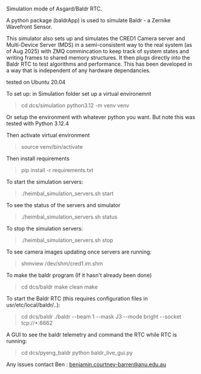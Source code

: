 Simulation mode of Asgard/Baldr RTC. 

A python package (baldrApp) is used to simulate Baldr - a Zernike Wavefront Sensor.

This simulator also sets up and simulates the CRED1 Camera server and Multi-Device Server (MDS) in a semi-consistent way to the real system (as of Aug 2025) with ZMQ commincation to keep track of system states and writing frames to shared memory structures. It then plugs directly into the Baldr RTC to test algorithms and performance.  This has been developed in a way that is independent of any hardware dependancies.

tested on Ubuntu 20.04 

To set up:
in Simulation folder set up a virtual environemnt 

> cd dcs/simulation
> python3.12 -m venv venv

Or setup the environment with whatever python you want. But note this was tested with Python 3.12.4

Then activate virtual environment 

> source venv/bin/activate

Then install requirements 

> pip install -r requirements.txt

To start the simulation servers: 

> ./heimbal_simulation_servers.sh start

To see the status of the servers and simulator 

> ./heimbal_simulation_servers.sh status

To stop the simulation servers: 

> ./heimbal_simulation_servers.sh stop

To see camera images updating once servers are running:

> shmview /dev/shm/cred1.im.shm

To make the baldr program (If it hasn't already been done)

> cd dcs/baldr
> make clean
> make

To start the Baldr RTC (this requires configuration files in usr/etc/local/baldr/..): 
> cd dcs/baldr
> ./baldr --beam 1 --mask J3 --mode bright --socket tcp://*:6662

A GUI to see the baldr telemetry and command the RTC while RTC is running: 
> cd dcs/pyeng_baldr
> python baldr_live_gui.py

Any issues contact Ben : benjamin.courtney-barrer@anu.edu.au



